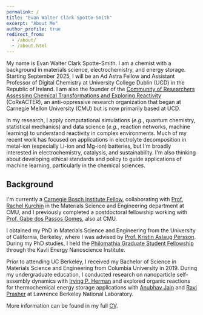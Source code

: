 ```yaml
---
permalink: /
title: "Evan Walter Clark Spotte-Smith"
excerpt: "About Me"
author_profile: true
redirect_from: 
  - /about/
  - /about.html
---
```


My name is Evan Walter Clark Spotte-Smith.
I am a chemist with a background in materials science, electrochemistry, and energy storage.
Starting September 2025, I will be an Ad Astra Fellow and Assistant Professor of Digital Chemistry at University College Dublin (UCD) in the Republic of Ireland.
I am also the founder of the [Community of Researchers Assessing Chemical Transformations and Exploring Reactivity](https://coreacter.org) (CoReACTER), an anti-oppressive research organization that began at Carnegie Mellon University (CMU) but is now primarily based at UCD.

In my research, I apply computational simulations (_e.g._, quantum chemistry, statistical mechanics) and data science (_e.g._, reaction networks, machine learning) to understand reactivity in complex environments.
Much of my recent work has focused on applications in electrolyte decomposition in metal-ion (especially Li-ion and Mg-ion) batteries, but I'm broadly interested in electrochemistry, catalysis, and sustainability.
I'm also thinking about developing ethical standards and policy to guide applications of machine learning, particularly in the chemical sciences.

## Background

I'm currently a [Carnegie Bosch Institute Fellow](https://carnegiebosch.cmu.edu/news/2024/07/29-new-cbi-fellows.html), collaborating with [Prof. Rachel Kurchin](https://acme-group-cmu.github.io/) in the Materials Science and Engineering department at CMU, and I previously completed a postdoctoral fellowship working with [Prof. Gabe dos Passos Gomes](https://gomesgroup.andrew.cmu.edu/index.html), also at CMU.

I obtained my PhD in Materials Science and Engineering from the University of California, Berkeley, where I was advised by [Prof. Kristin Aslaug Persson](https://perssongroup.lbl.gov).
During my PhD studies, I held the [Philomathia Graduate Student Fellowship](https://kavli.berkeley.edu/evan-walter-clark-spotte-smith) through the Kavli Energy Nanoscience Institute.

Prior to attending UC Berkeley, I received my Bachelor of Science in Materials Science and Engineering from Columbia University
in 2019.
During my undergraduate education, I conducted research on nanoparticle self-assembly dynamics with [Irving P. Herman](http://www.columbia.edu/~iph1/index.html) and explored organic reactions for thermochemical energy storage applications with [Anubhav Jain](https://hackingmaterials.lbl.gov/) and [Ravi Prasher](https://www.bloomenergy.com/team/ravi-prasher/) at Lawrence Berkeley National Laboratory.

More information can be found in my full [CV](files/evan_spotte-smith_cv.pdf).